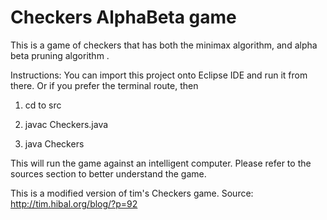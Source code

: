 # Checkers AlphaBeta game

This is a game of checkers that has both the minimax algorithm, and alpha beta pruning algorithm . 


Instructions:
You can import this project onto Eclipse IDE and run it from there. Or if you prefer the terminal route, then 

1. cd to src 

2. javac Checkers.java

3. java Checkers


This will run the game against an intelligent computer. Please refer to the sources section to better understand the game. 

This is a modified version of tim's Checkers game. Source: http://tim.hibal.org/blog/?p=92

